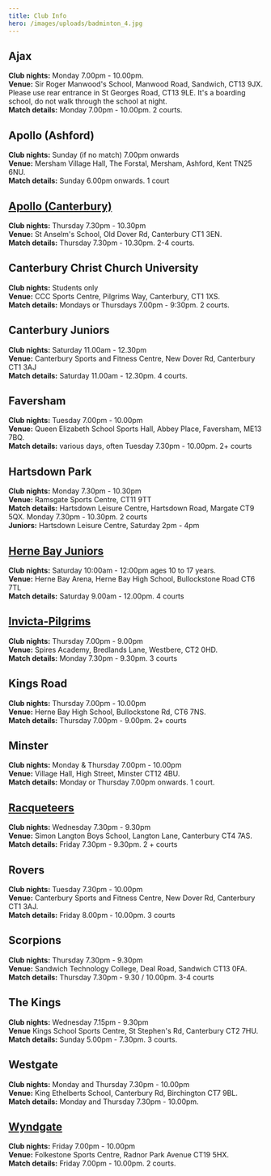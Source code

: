 ```yaml
---
title: Club Info
hero: /images/uploads/badminton_4.jpg
---
```

## Ajax

**Club nights:** Monday 7.00pm - 10.00pm.\
**Venue:** Sir Roger Manwood's School, Manwood Road, Sandwich, CT13 9JX. Please use rear entrance in St Georges Road, CT13 9LE. It's a boarding school, do not walk through the school at night.\
**Match details:** Monday 7.00pm - 10.00pm. 2 courts.

## Apollo (Ashford)

**Club nights:** Sunday (if no match) 7.00pm onwards\
**Venue:** Mersham Village Hall, The Forstal, Mersham, Ashford, Kent TN25 6NU.\
**Match details:** Sunday 6.00pm onwards. 1 court

## [Apollo (Canterbury)](https://www.apollobadmintoncanterbury.co.uk/)

**Club nights:** Thursday 7.30pm - 10.30pm\
**Venue:** St Anselm's School, Old Dover Rd, Canterbury CT1 3EN.\
**Match details:** Thursday 7.30pm - 10.30pm. 2-4 courts.

## Canterbury Christ Church University

**Club nights:** Students only\
**Venue:** CCC Sports Centre, Pilgrims Way, Canterbury, CT1 1XS.\
**Match details:** Mondays or Thursdays 7.00pm - 9:30pm. 2 courts.

## Canterbury Juniors

**Club nights:** Saturday 11.00am - 12.30pm\
**Venue:** Canterbury Sports and Fitness Centre, New Dover Rd, Canterbury CT1 3AJ\
**Match details:** Saturday 11.00am - 12.30pm. 4 courts.

## Faversham

**Club nights:** Tuesday 7.00pm - 10.00pm\
**Venue:** Queen Elizabeth School Sports Hall, Abbey Place, Faversham, ME13 7BQ.\
**Match details:** various days, often Tuesday 7.30pm - 10.00pm. 2+ courts

## Hartsdown Park

**Club nights:** Monday 7.30pm - 10.30pm\
**Venue:** Ramsgate Sports Centre, CT11 9TT\
**Match details:** Hartsdown Leisure Centre, Hartsdown Road, Margate CT9 5QX. Monday 7.30pm - 10.30pm. 2 courts\
**Juniors:** Hartsdown Leisure Centre, Saturday 2pm - 4pm

## [Herne Bay Juniors](https://www.facebook.com/hbjuniorbadminton)

**Club nights:** Saturday 10:00am - 12:00pm  ages 10 to 17 years.\
**Venue:** Herne Bay Arena, Herne Bay High School, Bullockstone Road CT6 7TL\
**Match details:** Saturday 9.00am - 12.00pm. 4 courts

## [Invicta-Pilgrims](https://www.facebook.com/invictapilgrimsbc)

**Club nights:** Thursday 7.00pm - 9.00pm\
**Venue:** Spires Academy, Bredlands Lane, Westbere, CT2 0HD.\
**Match details:** Monday 7.30pm - 9.30pm. 3 courts

## Kings Road

**Club nights:** Thursday 7.00pm - 10.00pm\
**Venue:** Herne Bay High School, Bullockstone Rd, CT6 7NS.\
**Match details:** Thursday 7.00pm - 9.00pm. 2+ courts

## Minster

**Club nights:** Monday & Thursday 7.00pm - 10.00pm\
**Venue:** Village Hall, High Street, Minster CT12 4BU.\
**Match details:** Monday or Thursday 7.00pm onwards. 1 court.

## [Racqueteers](http://www.racqueteersbadminton.co.uk/)

**Club nights:** Wednesday 7.30pm - 9.30pm\
**Venue:**  Simon Langton Boys School, Langton Lane, Canterbury CT4 7AS.\
**Match details:** Friday 7.30pm - 9.30pm. 2 + courts

## Rovers

**Club nights:** Tuesday 7.30pm - 10.00pm\
**Venue:** Canterbury Sports and Fitness Centre, New Dover Rd, Canterbury CT1 3AJ.\
**Match details:** Friday 8.00pm - 10.00pm. 3 courts

## Scorpions

**Club nights:** Thursday 7.30pm - 9.30pm\
**Venue:** Sandwich Technology College, Deal Road, Sandwich CT13 0FA.\
**Match details:** Thursday 7.30pm - 9.30 / 10.00pm. 3-4 courts 

## The Kings

**Club nights:** Wednesday 7.15pm - 9.30pm\
**Venue** Kings School Sports Centre, St Stephen's Rd, Canterbury CT2 7HU.\
**Match details:** Sunday 5.00pm - 7.30pm. 3 courts.

## Westgate

**Club nights:** Monday and Thursday 7.30pm - 10.00pm\
**Venue:** King Ethelberts School, Canterbury Rd, Birchington CT7 9BL.\
**Match details:** Monday and Thursday 7.30pm - 10.00pm. 

## [Wyndgate](wyndgatebadminton.co.uk)

**Club nights:**  Friday 7.00pm - 10.00pm\
**Venue:** Folkestone Sports Centre, Radnor Park Avenue CT19 5HX.\
**Match details:** Friday 7.00pm - 10.00pm. 2 courts.
